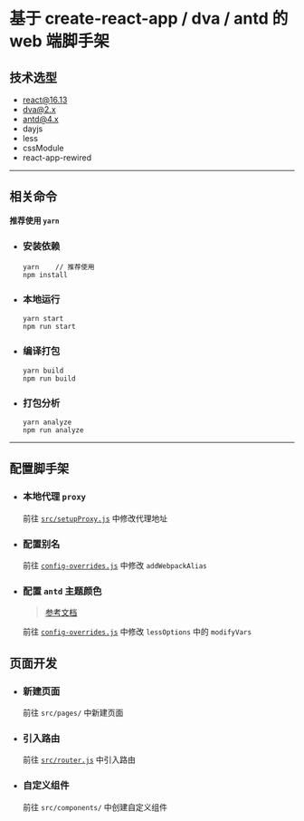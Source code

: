 # 基于 create-react-app / dva / antd 的 web 端脚手架

## 技术选型

- react@16.13
- dva@2.x
- antd@4.x
- dayjs
- less
- cssModule
- react-app-rewired

---

## 相关命令

**推荐使用 `yarn`**

- ### 安装依赖

  ```
  yarn    // 推荐使用
  npm install
  ```

- ### 本地运行

  ```
  yarn start
  npm run start
  ```

- ### 编译打包

  ```
  yarn build
  npm run build
  ```

- ### 打包分析

  ```
  yarn analyze
  npm run analyze
  ```

---

## 配置脚手架

- ### 本地代理 `proxy`

  前往 [`src/setupProxy.js`](./src/setupProxy.js) 中修改代理地址

- ### 配置别名

  前往 [`config-overrides.js`](./config-overrides.js) 中修改 `addWebpackAlias`

- ### 配置 `antd` 主题颜色

  > [参考文档](https://ant.design/docs/react/customize-theme-cn)

  前往 [`config-overrides.js`](./config-overrides.js) 中修改 `lessOptions` 中的 `modifyVars`

## 页面开发

- ### 新建页面

  前往 `src/pages/` 中新建页面

- ### 引入路由

  前往 [`src/router.js`](./src/router.js) 中引入路由

- ### 自定义组件

  前往 `src/components/` 中创建自定义组件

